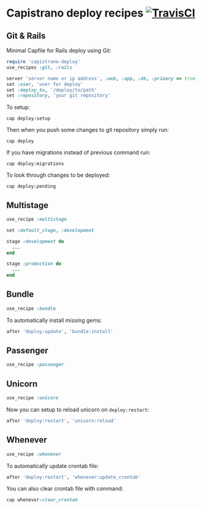 Capistrano deploy recipes [![TravisCI](https://secure.travis-ci.org/lest/capistrano-deploy.png?branch=master)](http://travis-ci.org/lest/capistrano-deploy)
=========================

Git & Rails
-----------

Minimal Capfile for Rails deploy using Git:

```ruby
require 'capistrano-deploy'
use_recipes :git, :rails

server 'server name or ip address', :web, :app, :db, :primary => true
set :user, 'user for deploy'
set :deploy_to, '/deploy/to/path'
set :repository, 'your git repository'
```

To setup:

    cap deploy:setup

Then when you push some changes to git repository simply run:

    cap deploy

If you have migrations instead of previous command run:

    cap deploy:migrations

To look through changes to be deployed:

    cap deploy:pending

Multistage
----------

```ruby
use_recipe :multistage

set :default_stage, :development

stage :development do
  ...
end

stage :production do
  ...
end
```

Bundle
------

```ruby
use_recipe :bundle
```

To automatically install missing gems:

```ruby
after 'deploy:update', 'bundle:install'
```

Passenger
---------

```ruby
use_recipe :passenger
```

Unicorn
-------

```ruby
use_recipe :unicorn
```

Now you can setup to reload unicorn on `deploy:restart`:

```ruby
after 'deploy:restart', 'unicorn:reload'
```

Whenever
--------

```ruby
use_recipe :whenever
```

To automatically update crontab file:

```ruby
after 'deploy:restart', 'whenever:update_crontab'
```

You can also clear crontab file with command:

```ruby
cap whenever:clear_crontab
```
